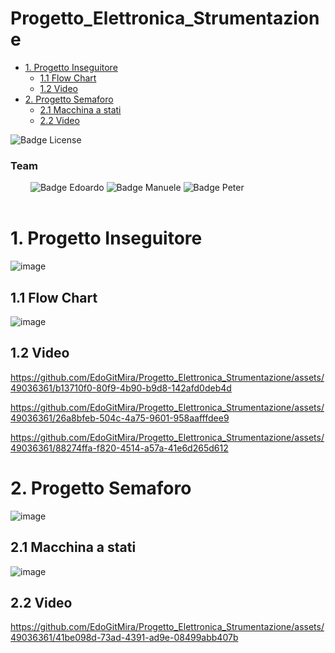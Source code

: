 # Progetto_Elettronica_Strumentazione
- [1. Progetto Inseguitore](#1-Progetto-Inseguitore)
  - [1.1 Flow Chart](#31-Flow-Chart)
  - [1.2 Video](#41-Video)
- [2. Progetto Semaforo](#2-Progetto-Semaforo)
  - [2.1 Macchina a stati](#31-Macchina-a-stati)
  - [2.2 Video](#51-Video)

![Badge License]



  ### Team
  
![Badge Edoardo]
![Badge Manuele]
![Badge Peter]
<br>
<br>



# 1. Progetto Inseguitore
![image](https://github.com/EdoGitMira/Progetto_Elettronica_Strumentazione/assets/49036361/90ddc55d-2aaf-415d-9976-08fccd3bfc44)
## 1.1 Flow Chart
![image](https://github.com/EdoGitMira/Progetto_Elettronica_Strumentazione/assets/49036361/1b0f9252-b38f-4e91-9b14-8991820d1e8a)
## 1.2 Video

https://github.com/EdoGitMira/Progetto_Elettronica_Strumentazione/assets/49036361/b13710f0-80f9-4b90-b9d8-142afd0deb4d 


https://github.com/EdoGitMira/Progetto_Elettronica_Strumentazione/assets/49036361/26a8bfeb-504c-4a75-9601-958aafffdee9


https://github.com/EdoGitMira/Progetto_Elettronica_Strumentazione/assets/49036361/88274ffa-f820-4514-a57a-41e6d265d612


# 2. Progetto Semaforo
 
![image](https://github.com/EdoGitMira/Progetto_Elettronica_Strumentazione/assets/49036361/7cd84c78-b070-4e97-93ab-561c3161737f)
## 2.1 Macchina a stati
  
![image](https://github.com/EdoGitMira/Progetto_Elettronica_Strumentazione/assets/49036361/b06d2097-d5a2-4b0a-9738-c70c98763996)
## 2.2 Video


https://github.com/EdoGitMira/Progetto_Elettronica_Strumentazione/assets/49036361/41be098d-73ad-4391-ad9e-08499abb407b


  
 
[Badge License]: https://img.shields.io/badge/License-MIT-yellow.svg?style=for-the-badge
[Badge Edoardo]: https://img.shields.io/badge/Edoardo_Mirandola-FFC000?style=for-the-badge
[Badge Manuele]: https://img.shields.io/badge/Manuele_Pennacchio-FFC000?style=for-the-badge
[Badge Peter]: https://img.shields.io/badge/Peter_William_Gurguis_Fares-FFC000?style=for-the-badge
